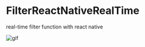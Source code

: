 # FilterReactNativeRealTime
real-time filter function with react native

![gif](https://github.com/carlosfelipepg/FilterReactNativeRealTime/blob/master/ezgif.com-video-to-gif.gif?raw=true)
